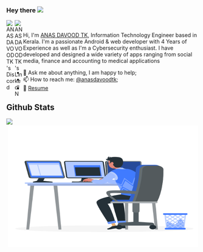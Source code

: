 ### Hey there <img src="https://media.giphy.com/media/hvRJCLFzcasrR4ia7z/giphy.gif" width="25px">
<a href="https://discordapp.com/users/733331158942613515">
  <img align="left" alt="ANAS DAVOOD TK's Discord" width="22px" src="https://raw.githubusercontent.com/peterthehan/peterthehan/master/assets/discord.svg" />
</a>
<a href="https://www.linkedin.com/in/anas-davood-tk/">
  <img align="left" alt="ANAS DAVOOD TK's LinkedIN" width="22px" src="https://raw.githubusercontent.com/peterthehan/peterthehan/master/assets/linkedin.svg" />
</a>


<br/>




Hi, I'm [ANAS DAVOOD TK](https://anasdavood.tk/), Information Technology Engineer based in Kerala. I'm a passionate Android & web developer with 4 Years of Experience as well as I'm a Cybersecurity enthusiast. I have developed and designed a wide variety of apps ranging from social media, finance and accounting to medical applications



  
- 💬 Ask me about anything, I am happy to help;
- 📫 How to reach me: [@anasdavoodtk](https://anasdavood.tk/);
- 📝 [Resume](https://anasdavood.tk/cv.pdf)



## Github Stats   
<img src="https://github-readme-stats.vercel.app/api?username=ANASDAVOODTK&show_icons=true&count_private=true&hide_border=true"/>
<img align="right" alt="GIF" src="https://github.com/ANASDAVOODTK/ANASDAVOODTK/blob/main/man.gif?raw=true" width="500" height="320"  margin-top="-25px" />
 

